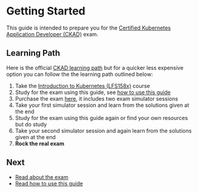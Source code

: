 # Getting Started

This guide is intended to prepare you for the [Certified Kubernetes Application Developer (CKAD)](https://training.linuxfoundation.org/certification/certified-kubernetes-application-developer-ckad/) exam.

## Learning Path

Here is the official [CKAD learning path](https://training.linuxfoundation.org/wp-content/uploads/2023/07/CKAD_CurriculumPath_Jul23.pdf) but for a quicker less expensive option you can follow the the learning path outlined below:

1. Take the [Introduction to Kubernetes (LFS158x)](https://training.linuxfoundation.org/training/introduction-to-kubernetes/) course
2. Study for the exam using this guide, see [how to use this guide](./how-to-use-this-guid.md)
3. Purchase the exam [here](https://training.linuxfoundation.org/certification/certified-kubernetes-application-developer-ckad/), it includes two exam simulator sessions
4. Take your first simulator session and learn from the solutions given at the end
5. Study for the exam using this guide again or find your own resources but do study
6. Take your second simulator session and again learn from the solutions given at the end
7. **Rock the real exam**

## Next

* [Read about the exam](context.md)
* [Read how to use this guide](how-to-use-this-guid.md)

